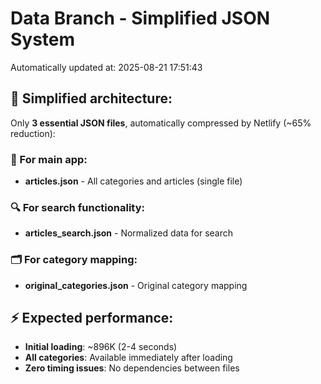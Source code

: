 # Data Branch - Simplified JSON System
Automatically updated at: 2025-08-21 17:51:43

## 🎯 Simplified architecture:
Only **3 essential JSON files**, automatically compressed by Netlify (~65% reduction):

### 📱 For main app:
- **articles.json** - All categories and articles (single file)

### 🔍 For search functionality:
- **articles_search.json** - Normalized data for search

### 🗂️ For category mapping:
- **original_categories.json** - Original category mapping

## ⚡ Expected performance:
- **Initial loading**: ~896K (2-4 seconds)
- **All categories**: Available immediately after loading
- **Zero timing issues**: No dependencies between files
